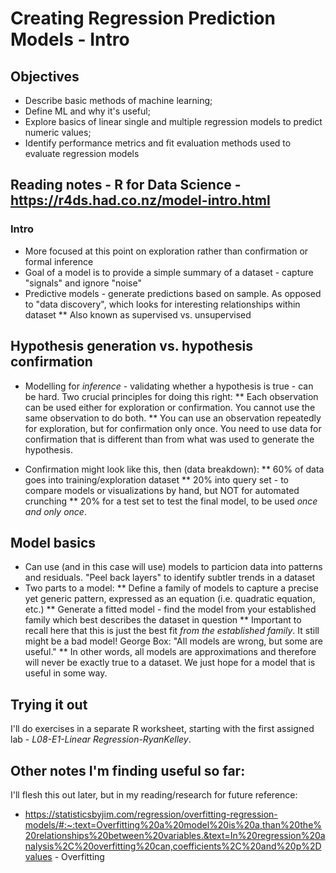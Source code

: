 # Creating Regression Prediction Models - Intro

## Objectives
* Describe basic methods of machine learning;
* Define ML and why it's useful;
* Explore basics of linear single and multiple regression models to predict numeric values;
* Identify performance metrics and fit evaluation methods used to evaluate regression models

## Reading notes - R for Data Science - https://r4ds.had.co.nz/model-intro.html
### Intro
* More focused at this point on exploration rather than confirmation or formal inference
* Goal of a model is to provide a simple summary of a dataset - capture "signals" and ignore "noise"
* Predictive models - generate predictions based on sample. As opposed to "data discovery", which looks for interesting relationships within dataset
** Also known as supervised vs. unsupervised

## Hypothesis generation vs. hypothesis confirmation
* Modelling for _inference_ - validating whether a hypothesis is true - can be hard. Two crucial principles for doing this right:
** Each observation can be used either for exploration or confirmation. You cannot use the same observation to do both.
** You can use an observation repeatedly for exploration, but for confirmation only once. You need to use data for confirmation that is different than from what was used to generate the hypothesis.

* Confirmation might look like this, then (data breakdown):
** 60% of data goes into training/exploration dataset
** 20% into query set - to compare models or visualizations by hand, but NOT for automated crunching
** 20% for a test set to test the final model, to be used _once and only once_.

## Model basics
* Can use (and in this case will use) models to particion data into patterns and residuals. "Peel back layers" to identify subtler trends in a dataset
* Two parts to a model:
** Define a family of models to capture a precise yet generic pattern, expressed as an equation (i.e. quadratic equation, etc.)
** Generate a fitted model - find the model from your established family which best describes the dataset in question
** Important to recall here that this is just the best fit *from the established family*. It still might be a bad model! George Box: "All models are wrong, but some are useful."
** In other words, all models are approximations and therefore will never be exactly true to a dataset. We just hope for a model that is useful in some way.

## Trying it out
I'll do exercises in a separate R worksheet, starting with the first assigned lab - _L08-E1-Linear Regression-RyanKelley_.

## Other notes I'm finding useful so far:
I'll flesh this out later, but in my reading/research for future reference:
* https://statisticsbyjim.com/regression/overfitting-regression-models/#:~:text=Overfitting%20a%20model%20is%20a,than%20the%20relationships%20between%20variables.&text=In%20regression%20analysis%2C%20overfitting%20can,coefficients%2C%20and%20p%2Dvalues - Overfitting

